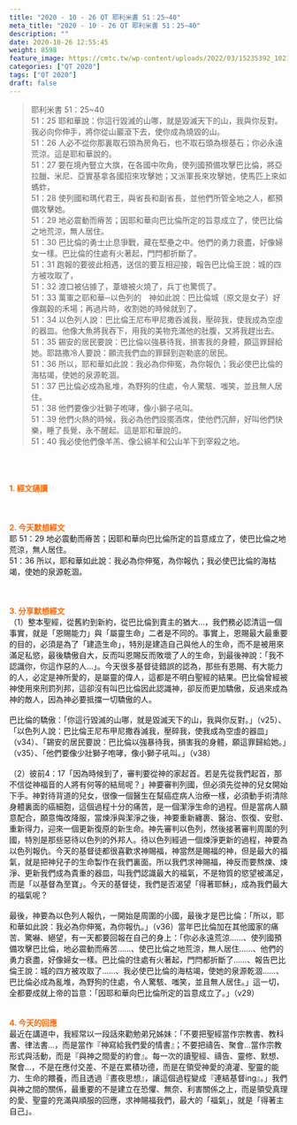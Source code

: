 ```yaml
---
title: "2020 - 10 - 26 QT 耶利米書 51：25~40"
meta_title: "2020 - 10 - 26 QT 耶利米書 51：25~40"
description: ""
date: 2020-10-26 12:55:45
weight: 8598
feature_image: https://cmtc.tw/wp-content/uploads/2022/03/15235392_10211799862337740_180693556567566654_o-1.webp
categories: ["QT 2020"]
tags: ["QT 2020"]
draft: false
---
```


<blockquote>耶利米書 51：25~40<br />
51：25 耶和華說：你這行毀滅的山哪，就是毀滅天下的山，我與你反對。我必向你伸手，將你從山巖滾下去，使你成為燒毀的山。<br />
51：26 人必不從你那裏取石頭為房角石，也不取石頭為根基石；你必永遠荒涼。這是耶和華說的。<br />
51：27 要在境內豎立大旗，在各國中吹角，使列國預備攻擊巴比倫，將亞拉臘、米尼、亞實基拿各國招來攻擊她；又派軍長來攻擊她，使馬匹上來如螞蚱，<br />
51：28 使列國和瑪代君王，與省長和副省長，並他們所管全地之人，都預備攻擊她。<br />
51：29 地必震動而瘠苦；因耶和華向巴比倫所定的旨意成立了，使巴比倫之地荒涼，無人居住。<br />
51：30 巴比倫的勇士止息爭戰，藏在堅壘之中。他們的勇力衰盡，好像婦女一樣。巴比倫的住處有火著起，門閂都折斷了。<br />
51：31 跑報的要彼此相遇，送信的要互相迎接，報告巴比倫王說：城的四方被攻取了，<br />
51：32 渡口被佔據了，葦塘被火燒了，兵丁也驚慌了。<br />
51：33 萬軍之耶和華─以色列的　神如此說：巴比倫城（原文是女子）好像踹穀的禾場；再過片時，收割她的時候就到了。<br />
51：34 以色列人說：巴比倫王尼布甲尼撒吞滅我，壓碎我，使我成為空虛的器皿。他像大魚將我吞下，用我的美物充滿他的肚腹，又將我趕出去。<br />
51：35 錫安的居民要說：巴比倫以強暴待我，損害我的身體，願這罪歸給她。耶路撒冷人要說：願流我們血的罪歸到迦勒底的居民。<br />
51：36 所以，耶和華如此說：我必為你伸冤，為你報仇；我必使巴比倫的海枯竭，使她的泉源乾涸。<br />
51：37 巴比倫必成為亂堆，為野狗的住處，令人驚駭、嗤笑，並且無人居住。<br />
51：38 他們要像少壯獅子咆哮，像小獅子吼叫。<br />
51：39 他們火熱的時候，我必為他們設擺酒席，使他們沉醉，好叫他們快樂，睡了長覺，永不醒起。這是耶和華說的。<br />
51：40 我必使他們像羊羔、像公綿羊和公山羊下到宰殺之地。</blockquote><br />
&nbsp;<br />
<br />
<span style="color: #ff6600;"><strong>1. </strong><strong>經文誦讀</strong></span><br />
<br />
<span style="color: #ff6600;"><strong> </strong></span><br />
<br />
<span style="color: #ff6600;"><strong>2. 今天默想</strong><strong>經文<br />
</strong></span>耶 51：29 地必震動而瘠苦；因耶和華向巴比倫所定的旨意成立了，使巴比倫之地荒涼，無人居住。<br />
51：36 所以，耶和華如此說：我必為你伸冤，為你報仇；我必使巴比倫的海枯竭，使她的泉源乾涸。<br />
<br />
&nbsp;<br />
<br />
<span style="color: #ff6600;"><strong>3. 分享默想經文<br />
</strong></span>（1）整本聖經，從舊約到新約，從巴比倫到賣主的猶大…，我們務必認清這一個事實，就是「恩賜能力」與「屬靈生命」二者是不同的。事實上，恩賜最大最重要的目的，必須是為了「建造生命」，特別是建造自己與他人的生命，而不是被用來滿足私慾，最後驕傲自大，反而叫恩賜反而敗壞了人的生命，到最後神說：「我不認識你，你這作惡的人…」。今天很多基督徒錯誤的認為，那些有恩賜、有大能力的人，必定是神所愛的，是屬靈的偉人，這都是不明白聖經的結果。巴比倫曾經被神使用來刑罰列邦，這卻沒有叫巴比倫因此認識神，卻反而更加驕傲，反過來成為神的敵人，因為神必要抵擋一切驕傲的人。<br />
<br />
巴比倫的驕傲：「你這行毀滅的山哪，就是毀滅天下的山，我與你反對。」（v25）、「以色列人說：巴比倫王尼布甲尼撒吞滅我，壓碎我，使我成為空虛的器皿」（v34）、「錫安的居民要說：巴比倫以強暴待我，損害我的身體，願這罪歸給她。」（v35）、「他們要像少壯獅子咆哮，像小獅子吼叫。」（v38）<br />
<br />
（2）彼前4：17「因為時候到了，審判要從神的家起首。若是先從我們起首，那不信從神福音的人將有何等的結局呢？」神要審判列國，但必須先從神的兒女開始下手。神對待背道的兒女，很像一個醫生在幫癌症病人治療一樣，必須動手術清除身體裏面的癌細胞，這個過程十分的痛苦，是一個潔淨生命的過程。但是當病人願意配合，願意悔改降服，當煉淨與潔淨之後，神要重新纏裹、醫治、恢復、安慰、重新得力，迎來一個更新復原的新生命。神先審判以色列，然後接著審判周圍的列國，特別是那些惡待以色列的外邦人。待以色列經過一個煉淨更新的過程，神要為以色列報仇。今天的基督徒都很喜歡求神賜福，神當然是賜福的神，但是最大的福氣，就是把神兒子的生命製作在我們裏面。所以我們求神賜福，神反而要熬煉、煉淨、更新我們成為貴重的器皿，叫我們認識最大的福氣，不是物質的慾望被滿足，而是「以基督為至寶」。今天的基督徒，我們是否渴望「得著耶穌」，成為我們最大的福氣呢？<br />
<br />
最後，神要為以色列人報仇，一開始是周圍的小國，最後才是巴比倫：「所以，耶和華如此說：我必為你伸冤，為你報仇。」（v36）當年巴比倫加在其他國家的痛苦、驚嚇、絕望，有一天都要回報在自己的身上：「你必永遠荒涼……、使列國預備攻擊巴比倫，地必震動而瘠苦……、使巴比倫之地荒涼，無人居住……、他們的勇力衰盡，好像婦女一樣。巴比倫的住處有火著起，門閂都折斷了……、報告巴比倫王說：城的四方被攻取了……、我必使巴比倫的海枯竭，使她的泉源乾涸……、巴比倫必成為亂堆，為野狗的住處，令人驚駭、嗤笑，並且無人居住。」這一切，全都要成就上帝的旨意：「因耶和華向巴比倫所定的旨意成立了。」（v29）<br />
<br />
<br />
<span style="color: #ff6600;"><strong>4. 今天的回應<br />
</strong></span>最近在講道中，我經常以一段話來勸勉弟兄姊妹：「不要把聖經當作宗教書、教科書、律法書…，而是當作『神寫給我們愛的情書』；不要把禱告、聚會…當作宗教形式與活動，而是『與神之間愛的約會』。每一次的讀聖經、禱告、靈修、默想、聚會…，不是在應付交差、不是在累積功德，而是在領受神愛的澆灌、聖靈的能力、生命的餵養，而且透過『晝夜思想』，讓這個過程變成『連結基督ing』。」我們與神之間的關係，最重要的不是建立在恐懼、無奈、利害關係之上，而是領受真理的愛、聖靈的充滿與順服的回應，求神賜福我們，最大的「福氣」，就是「得著主自己」。
        